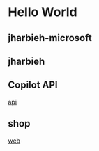 <!-- write Hello World in bolded text -->
# Hello World

## jharbieh-microsoft

## jharbieh

## Copilot API
[api](https://copilot-proxy.githubusercontent.com/v1/engines/copilot-codex)

## shop
[web](https://shop.webeccentric.com)

